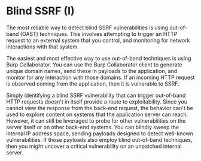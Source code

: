 # Blind SSRF (I)

The most reliable way to detect blind SSRF vulnerabilities is using out-of-band (OAST) techniques. This involves attempting to trigger an HTTP request to an external system that you control, and monitoring for network interactions with that system.

The easiest and most effective way to use out-of-band techniques is using Burp Collaborator. You can use the Burp Collaborator client to generate unique domain names, send these in payloads to the application, and monitor for any interaction with those domains. If an incoming HTTP request is observed coming from the application, then it is vulnerable to SSRF.

Simply identifying a blind SSRF vulnerability that can trigger out-of-band HTTP requests doesn't in itself provide a route to exploitability. Since you cannot view the response from the back-end request, the behavior can't be used to explore content on systems that the application server can reach. However, it can still be leveraged to probe for other vulnerabilities on the server itself or on other back-end systems. You can blindly sweep the internal IP address space, sending payloads designed to detect well-known vulnerabilities. If those payloads also employ blind out-of-band techniques, then you might uncover a critical vulnerability on an unpatched internal server.
